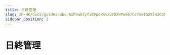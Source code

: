 ```yaml
---
title: 日終管理
slug: zh-HK/docs/guides/wbo/AxPawktyYi8PpdkXvxVcDXwPneb/CcYawIG29inzCQkF9xqc0aU5njg
sidebar_position: 2
---
```



# 日終管理

